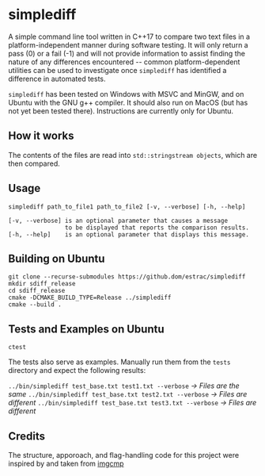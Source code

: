# simplediff

A simple command line tool written in C++17 to compare two text files in a platform-independent manner during software testing. It will only return a pass (0) or a fail (-1) and will not provide information to assist finding the nature of any differences encountered -- common platform-dependent utilities can be used to investigate once `simplediff` has identified a difference in automated tests.

`simplediff` has been tested on Windows with MSVC and MinGW, and on Ubuntu with the GNU g++ compiler. It should also run on MacOS (but has not yet been tested there). Instructions are currently only for Ubuntu.


## How it works

The contents of the files are read into `std::stringstream objects`, which are then compared.


## Usage

    simplediff path_to_file1 path_to_file2 [-v, --verbose] [-h, --help]

    [-v, --verbose] is an optional parameter that causes a message
                    to be displayed that reports the comparison results.
    [-h, --help]    is an optional parameter that displays this message.


## Building on Ubuntu

    git clone --recurse-submodules https://github.dom/estrac/simplediff
    mkdir sdiff_release
    cd sdiff_release
    cmake -DCMAKE_BUILD_TYPE=Release ../simplediff
    cmake --build .


## Tests and Examples on Ubuntu

    ctest

The tests also serve as examples. Manually run them from the `tests` directory and expect the following results:

   `../bin/simplediff test_base.txt test1.txt --verbose` *-> Files are the same*
   `../bin/simplediff test_base.txt test2.txt --verbose` *-> Files are different*
   `../bin/simplediff test_base.txt test3.txt --verbose` *-> Files are different*


## Credits

The structure, apporoach, and flag-handling code for this project were inspired by and taken from [imgcmp](https://github.com/yahiaetman/imgcmp)

